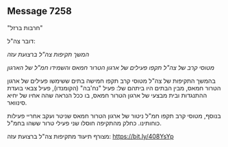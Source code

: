 ## Message 7258

"חרבות ברזל"

דובר צה"ל:

*המשך תקיפות צה"ל ברצועת עזה*

*מטוסי קרב של צה"ל תקפו פעילים של ארגון הטרור חמאס והשמידו חמ"ל של הארגון*

בהמשך התקיפות של צה"ל מטוסי קרב תקפו חמישה בתים ששימשו פעילים של ארגון הטרור חמאס, מבין הבתים היו ביתהם של: פעיל "נח'בה" (הקומנדו),  פעיל צבאי בועדת ההתנגדות ובית מבצעי של ארגון הטרור חמאס, בו ככל הנראה שהה אחיו של יחיא סינוואר. 

בנוסף, מטוסי קרב תקפו חמ"ל ניטור של ארגון הטרור חמאס שניטר ועקב אחריי פעילות כוחותינו. כחלק מהתקיפה חוסלו שני פעילי טרור ששהו בחמ"ל. 

מצורף תיעוד מתקיפות צה"ל ברצועת עזה: https://bit.ly/408YsYp

